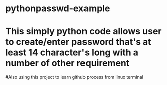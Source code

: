 # pythonpasswd-example
# This simply python code allows user to create/enter password that's at least 14 character's long with a number of other requirement
#Also using this project to learn github process from linux terminal